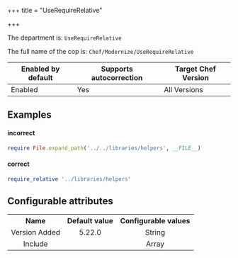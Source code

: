 +++
title = "UseRequireRelative"

+++

<!-- This content is automatically generated. See https://github.com/chef/chef-web-docs/blob/main/generated/README.md -->

The department is: `UseRequireRelative`

The full name of the cop is: `Chef/Modernize/UseRequireRelative`

| Enabled by default | Supports autocorrection | Target Chef Version |
| --- | --- | --- |
| Enabled | Yes | All Versions |

## Examples


#### incorrect

```ruby
require File.expand_path('../../libraries/helpers', __FILE__)
```

#### correct

```ruby
require_relative '../libraries/helpers'
```

## Configurable attributes

<table>
<tbody><tr>
<th>Name</th>
<th>Default value</th>
<th>Configurable values</th>
</tr>
<tr>
<td style="text-align:center">Version Added</td>
<td style="text-align:center">5.22.0</td>
<td style="text-align:center">String</td>
</tr>
<tr><td style="text-align:center">Include</td>
<td style="text-align:center"><ul>
</ul>
</td>
<td style="text-align:center">Array</td>
</tr></tbody></table>
